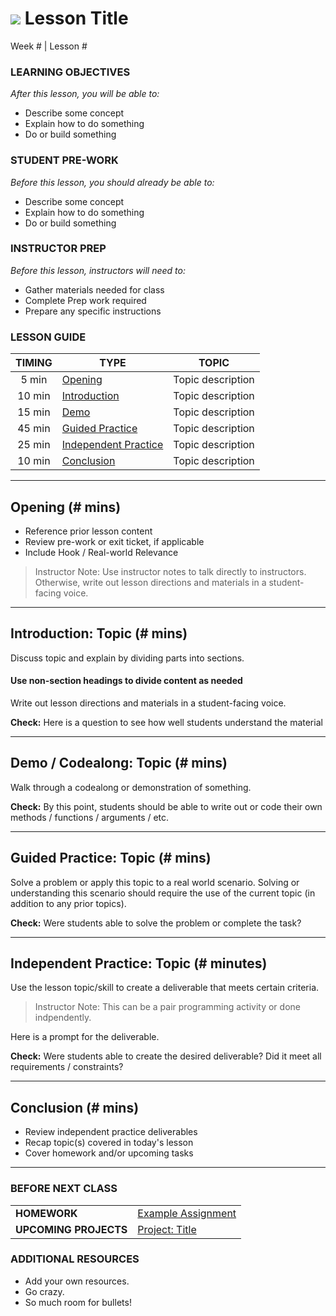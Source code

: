 # ![](https://ga-dash.s3.amazonaws.com/production/assets/logo-9f88ae6c9c3871690e33280fcf557f33.png) Lesson Title
Week # | Lesson #

### LEARNING OBJECTIVES
*After this lesson, you will be able to:*
- Describe some concept
- Explain how to do something
- Do or build something

### STUDENT PRE-WORK
*Before this lesson, you should already be able to:*
- Describe some concept
- Explain how to do something
- Do or build something

### INSTRUCTOR PREP
*Before this lesson, instructors will need to:*
- Gather materials needed for class
- Complete Prep work required
- Prepare any specific instructions

### LESSON GUIDE
| TIMING  | TYPE  | TOPIC  |
|:-:|---|---|
| 5 min  | [Opening](#opening)  | Topic description  |
| 10 min  | [Introduction](#introduction)   | Topic description  |
| 15 min  | [Demo](#demo)  | Topic description  |
| 45 min  | [Guided Practice](#guided-practice)  | Topic description  |
| 25 min  | [Independent Practice](#ind-practice)  | Topic description  |
| 10 min  | [Conclusion](#conclusion)  | Topic description  |

---

<a name="opening"></a>
## Opening (# mins)
- Reference prior lesson content
- Review pre-work or exit ticket, if applicable
- Include Hook / Real-world Relevance

> Instructor Note: Use instructor notes to talk directly to instructors. Otherwise, write out lesson directions and materials in a student-facing voice.

***

<a name="introduction"></a>
## Introduction: Topic (# mins)
Discuss topic and explain by dividing parts into sections.

#### Use non-section headings to divide content as needed
Write out lesson directions and materials in a student-facing voice.

**Check:** Here is a question to see how well students understand the material

***

<a name="demo"></a>
## Demo / Codealong: Topic (# mins)
Walk through a codealong or demonstration of something. 

**Check:** By this point, students should be able to write out or code their own methods / functions / arguments / etc.

***

<a name="guided-practice"></a>
## Guided Practice: Topic (# mins)
Solve a problem or apply this topic to a real world scenario. Solving or understanding this scenario should require the use of the current topic (in addition to any prior topics).

**Check:** Were students able to solve the problem or complete the task?

***

<a name="ind-practice"></a>
## Independent Practice: Topic (# minutes)
Use the lesson topic/skill to create a deliverable that meets certain criteria. 

> Instructor Note: This can be a pair programming activity or done indpendently.

Here is a prompt for the deliverable. 

**Check:** Were students able to create the desired deliverable? Did it meet all requirements / constraints?

***

<a name="conclusion"></a>
## Conclusion (# mins)
- Review independent practice deliverables
- Recap topic(s) covered in today's lesson
- Cover homework and/or upcoming tasks

***

### BEFORE NEXT CLASS
|   |   |
|---|---|
| **HOMEWORK** |[Example Assignment](#)  |
| **UPCOMING PROJECTS**  |[Project: Title](#)  |

### ADDITIONAL RESOURCES
- Add your own resources.
- Go crazy.
- So much room for bullets!

